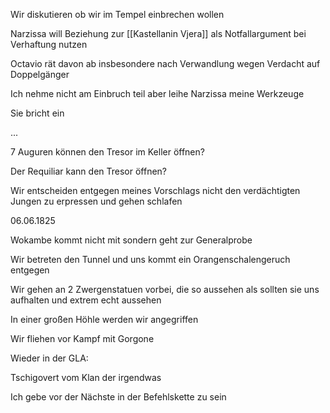 Wir diskutieren ob wir im Tempel einbrechen wollen

Narzissa will Beziehung zur [[Kastellanin Vjera]] als Notfallargument bei Verhaftung nutzen

Octavio rät davon ab insbesondere nach Verwandlung wegen Verdacht auf Doppelgänger

Ich nehme nicht am Einbruch teil aber leihe Narzissa meine Werkzeuge

Sie bricht ein 

...

7 Auguren können den Tresor im Keller öffnen?

Der Requiliar kann den Tresor öffnen?

Wir entscheiden entgegen meines Vorschlags nicht den verdächtigten Jungen zu erpressen und gehen schlafen

06.06.1825

Wokambe kommt nicht mit sondern geht zur Generalprobe

Wir betreten den Tunnel und uns kommt ein Orangenschalengeruch entgegen

Wir gehen an 2 Zwergenstatuen vorbei, die so aussehen als sollten sie uns aufhalten und extrem echt aussehen

In einer großen Höhle werden wir angegriffen

Wir fliehen vor Kampf mit Gorgone

Wieder in der GLA:

Tschigovert vom Klan der irgendwas

Ich gebe vor der Nächste in der Befehlskette zu sein

